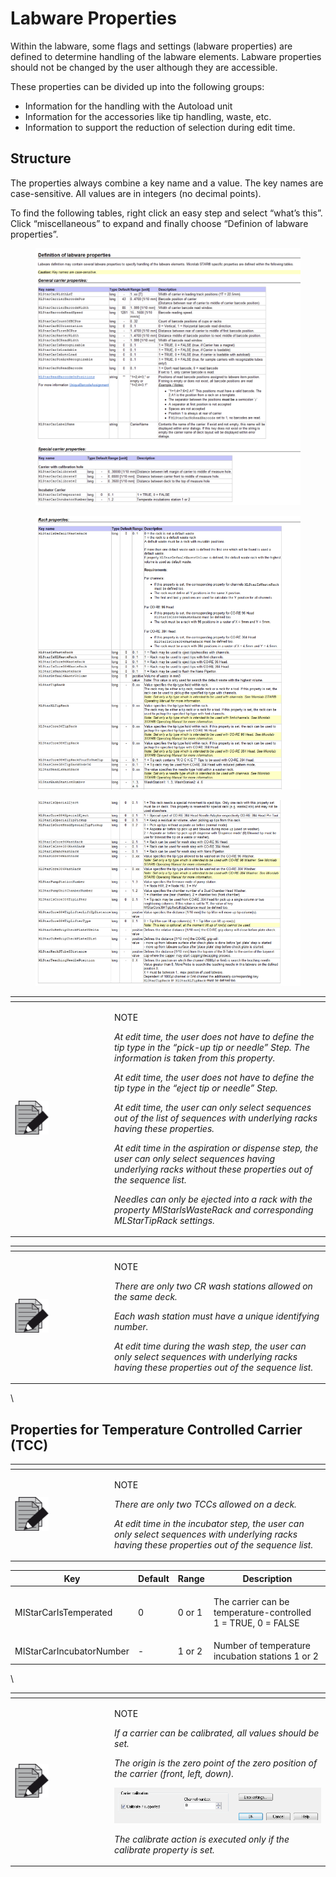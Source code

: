 # Labware Properties

Within the labware, some flags and settings (labware properties) are defined to determine handling of the labware elements. Labware properties should not be changed by the user although they are accessible.&#x20;

These properties can be divided up into the following groups:&#x20;

* Information for the handling with the Autoload unit&#x20;
* Information for the accessories like tip handling, waste, etc.
* &#x20;Information to support the reduction of selection during edit time.&#x20;

## Structure&#x20;

The properties always combine a key name and a value. The key names are case-sensitive. All values are in integers (no decimal points).

To find the following tables, right click an easy step and select “what’s this”. Click “miscellaneous” to expand and finally choose “Definion of labware properties”.

<figure><img src="../../.gitbook/assets/image (48) (1) (1) (1) (1).png" alt=""><figcaption></figcaption></figure>

<figure><img src="../../.gitbook/assets/image (49) (1) (1) (1) (1).png" alt=""><figcaption></figcaption></figure>

<figure><img src="../../.gitbook/assets/image (50) (1) (1) (1).png" alt=""><figcaption></figcaption></figure>

<table data-header-hidden><thead><tr><th width="145"></th><th></th></tr></thead><tbody><tr><td><img src="../../.gitbook/assets/image (10) (1) (1) (1) (1) (1) (1) (1) (1) (1) (1) (1) (1) (1) (1) (1) (1).png" alt="" data-size="original"></td><td><p>NOTE</p><p><em>At edit time, the user does not have to define the tip type in the “pick-up tip or needle” Step. The information is taken from this property.</em> </p><p><em>At edit time, the user does not have to define the tip type in the “eject tip or needle” Step.</em> </p><p><em>At edit time, the user can only select sequences out of the list of sequences with underlying racks having these properties.</em> </p><p><em>At edit time in the aspiration or dispense step, the user can only select sequences having underlying racks without these properties out of the sequence list.</em> </p><p><em>Needles can only be ejected into a rack with the property MlStarlsWasteRack and corresponding MLStarTipRack settings.</em> </p></td></tr></tbody></table>

<table data-header-hidden><thead><tr><th width="145"></th><th></th></tr></thead><tbody><tr><td><img src="../../.gitbook/assets/image (10) (1) (1) (1) (1) (1) (1) (1) (1) (1) (1) (1) (1) (1) (1) (1) (1).png" alt="" data-size="original"></td><td><p>NOTE</p><p><em>There are only two CR wash stations allowed on the same deck.</em> </p><p><em>Each wash station must have a unique identifying number.</em> </p><p><em>At edit time during the wash step, the user can only select sequences with underlying racks having these properties out of the sequence list.</em> </p></td></tr></tbody></table>

\


## Properties for Temperature Controlled Carrier (TCC)

<table data-header-hidden><thead><tr><th width="145"></th><th></th></tr></thead><tbody><tr><td><img src="../../.gitbook/assets/image (10) (1) (1) (1) (1) (1) (1) (1) (1) (1) (1) (1) (1) (1) (1) (1) (1).png" alt="" data-size="original"></td><td><p>NOTE</p><p><em>There are only two TCCs allowed on a deck.</em> </p><p><em>At edit time in the incubator step, the user can only select sequences with underlying racks having these properties out of the sequence list.</em> </p></td></tr></tbody></table>



| Key                      | Default | Range  | Description                                                             |
| ------------------------ | ------- | ------ | ----------------------------------------------------------------------- |
| MIStarCarIsTemperated    | 0       | 0 or 1 | <p>The carrier can be temperature-controlled<br>1 = TRUE, 0 = FALSE</p> |
| MIStarCarIncubatorNumber | -       | 1 or 2 | Number of temperature incubation stations 1 or 2                        |

\


<table data-header-hidden><thead><tr><th width="145"></th><th></th></tr></thead><tbody><tr><td><img src="../../.gitbook/assets/image (10) (1) (1) (1) (1) (1) (1) (1) (1) (1) (1) (1) (1) (1) (1) (1) (1).png" alt="" data-size="original"></td><td><p>NOTE</p><p><em>If a carrier can be calibrated, all values should be set.</em> </p><p><em>The origin is the zero point of the zero position of the carrier (front, left, down).</em></p><p><img src="../../.gitbook/assets/image (51) (1) (1) (1).png" alt=""> </p><p><em>The calibrate action is executed only if the calibrate property is set.</em></p></td></tr></tbody></table>
